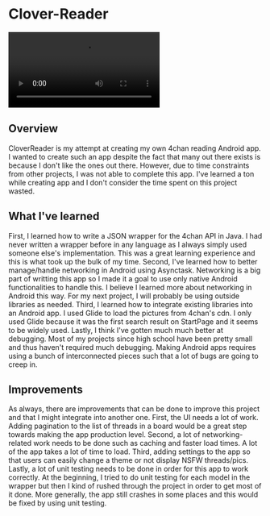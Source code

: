 # Clover-Reader

![Alt text](snippet.mp4?raw=true)

## Overview
CloverReader is my attempt at creating my own 4chan reading Android app. I wanted to create such an app despite the fact that many out there exists is because I don't like the ones out there. However, due to time constraints from other projects, I was not able to complete this app. I've learned a ton while creating app and I don't consider the time spent on this project wasted.

## What I've learned
First, I learned how to write a JSON wrapper for the 4chan API in Java. I had never written a wrapper before in any language as I always simply used someone else's implementation. This was a great learning experience and this is what took up the bulk of my time. Second, I've learned how to better manage/handle networking in Android using Asynctask. Networking is a big part of writting this app so I made it a goal to use only native Android functionalities to handle this. I believe I learned more about networking in Android this way. For my next project, I will probably be using outside libraries as needed. Third, I learned how to integrate existing libraries into an Android app. I used Glide to load the pictures from 4chan's cdn. I only used Glide because it was the first search result on StartPage and it seems to be widely used. Lastly, I think I've gotten much much better at debugging. Most of my projects since high school have been pretty small and thus haven't required much debugging. Making Android apps requires using a bunch of interconnected pieces such that a lot of bugs are going to creep in.

## Improvements
As always, there are improvements that can be done to improve this project and that I might integrate into another one. First, the UI needs a lot of work. Adding pagination to the list of threads in a board would be a great step towards making the app production level. Second, a lot of networking-related work needs to be done such as caching and faster load times. A lot of the app takes a lot of time to load. Third, adding settings to the app so that users can easily change a theme or not display NSFW threads/pics. Lastly, a lot of unit testing needs to be done in order for this app to work correctly. At the beginning, I tried to do unit testing for each model in the wrapper but then I kind of rushed through the project in order to get most of it done. More generally, the app still crashes in some places and this would be fixed by using unit testing.
